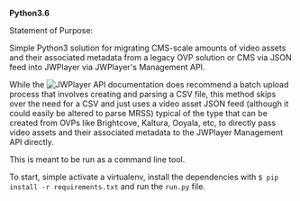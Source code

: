 **Python3.6**

Statement of Purpose:

Simple Python3 solution for migrating CMS-scale amounts of video assets and their associated metadata from a legacy OVP solution or CMS via JSON feed into JWPlayer via JWPlayer's Management API.

While the ![JWPlayer API documentation](https://developer.jwplayer.com/jw-platform/docs/developer-guide/management-api/batch-migration/) does recommend a batch upload process that involves creating and parsing a CSV file, this method skips over the need for a CSV and just uses a video asset JSON feed (although it could easily be altered to parse MRSS) typical of the type that can be created from OVPs like Brightcove, Kaltura, Ooyala, etc, to directly pass video assets and their associated metadata to the JWPlayer Management API directly.

This is meant to be run as a command line tool.

To start, simple activate a virtualenv, install the dependencies with ```$ pip install -r requirements.txt``` and run the ```run.py``` file.
